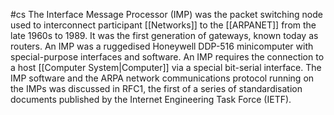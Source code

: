 #cs
The Interface Message Processor (IMP) was the packet switching node used to interconnect participant [[Networks]] to the [[ARPANET]] from the late 1960s to 1989. It was the first generation of gateways, known today as routers. An IMP was a ruggedised Honeywell DDP-516 minicomputer with special-purpose interfaces and software. An IMP requires the connection to a host [[Computer System|Computer]] via a special bit-serial interface. The IMP software and the ARPA network communications protocol running on the IMPs was discussed in RFC1, the first of a series of standardisation documents published by the Internet Engineering Task Force (IETF).


